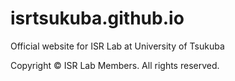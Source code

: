 # isrtsukuba.github.io
Official website for ISR Lab at University of Tsukuba

Copyright &copy; ISR Lab Members. All rights reserved.
